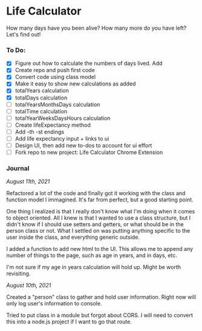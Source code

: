 # Life Calculator

How many days have you been alive? How many more do you have left? Let's find out!

### To Do:  

 - [x] Figure out how to calculate the numbers of days lived. Add 
 - [x] Create repo and push first code
 - [x] Convert code using class model 
 - [x] Make it easy to show new calculations as added
 - [x] totalYears calculation
 - [x] totalDays calculation
 - [ ] totalYearsMonthsDays calculation
 - [ ] totalTime calculation
 - [ ] totalYearWeeksDaysHours calculation
 - [ ] Create lifeExpectancy method
 - [ ] Add -th -st endings
 - [ ] Add life expectancy input + links to ui
 - [ ] Design UI, then add new to-dos to account for ui effort
 - [ ] Fork repo to new project: Life Calculator Chrome Extension

### Journal
  
*August 11th, 2021*

Refactored a lot of the code and finally got it working with the class and function model I immagined. It's far from perfect, but a good starting point. 

One thing I realized is that I really don't know what I'm doing when it comes to object oriented. All I knew is that I wanted to use a class structure, but I didn't know if I should use setters and getters, or what should be in the person class or not. What I settled on was putting anything specific to the user inside the class, and everything generic outside. 

I added a function to add new html to the UI. This allows me to append any number of things to the page, such as age in years, and in days, etc. 

I'm not sure if my age in years calculation will hold up. Might be worth revisiting. 

*August 10th, 2021*

Created a "person" class to gather and hold user information. Right now will only log user's information to console. 

Tried to put class in a module but forgot about CORS. I will need to convert this into a node.js project if I want to go that route. 